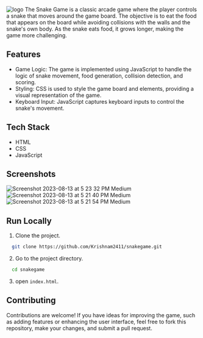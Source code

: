 ![logo](https://github.com/Krishnam2411/snakegame/assets/124492864/a18bc738-e5ce-43cf-bcfd-e8f233a9aa45)
The Snake Game is a classic arcade game where the player controls a snake that moves around the game board. The objective is to eat the food that appears on the board while avoiding collisions with the walls and the snake's own body. As the snake eats food, it grows longer, making the game more challenging.

## Features

- Game Logic: The game is implemented using JavaScript to handle the logic of snake movement, food generation, collision detection, and scoring.
- Styling: CSS is used to style the game board and elements, providing a visual representation of the game.
- Keyboard Input: JavaScript captures keyboard inputs to control the snake's movement.

## Tech Stack
- HTML
- CSS
- JavaScript

## Screenshots
![Screenshot 2023-08-13 at 5 23 32 PM Medium](https://github.com/Krishnam2411/snakegame/assets/124492864/626bb7e1-1bea-428e-b524-94c1fbaf4c59)
![Screenshot 2023-08-13 at 5 21 40 PM Medium](https://github.com/Krishnam2411/snakegame/assets/124492864/97eea3b8-7a34-4f6e-94b3-6cc2b7082c21)
![Screenshot 2023-08-13 at 5 21 54 PM Medium](https://github.com/Krishnam2411/snakegame/assets/124492864/e4968d04-fd97-4ac5-8aab-61bf825aee98)


## Run Locally
1. Clone the project.

```bash
  git clone https://github.com/Krishnam2411/snakegame.git
```

2. Go to the project directory.

```bash
  cd snakegame
```

3. open `index.html`.



## Contributing
Contributions are welcome! If you have ideas for improving the game, such as adding features or enhancing the user interface, feel free to fork this repository, make your changes, and submit a pull request.
